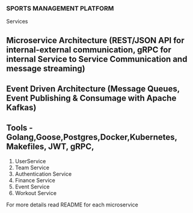 ### SPORTS MANAGEMENT PLATFORM
Services
## Microservice Architecture (REST/JSON API for internal-external communication, gRPC for internal Service to Service Communication and message streaming)
## Event Driven Architecture (Message Queues, Event Publishing & Consumage with Apache Kafkas)
## Tools - Golang,Goose,Postgres,Docker,Kubernetes, Makefiles, JWT, gRPC,

1. UserService
2. Team Service
3. Authentication Service
4. Finance Service
5. Event Service
6. Workout Service

For more details read README for each microservice 